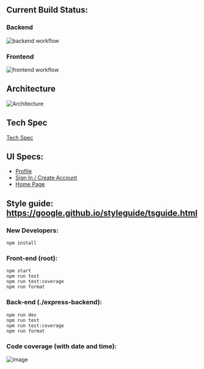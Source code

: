 ## Current Build Status:

### Backend<br/>
![backend workflow](https://github.com/Luke7787/ImmaculateInventors/actions/workflows/main_immaculate-backend.yml/badge.svg)

### Frontend<br/>
![frontend workflow](https://github.com/Luke7787/ImmaculateInventors/actions/workflows/azure-static-web-apps-mango-island-08612f41e.yml/badge.svg)

## Architecture
![Architecture](https://github.com/Luke7787/ImmaculateInventors/assets/48562217/91848387-da9c-400f-b508-7e73313d4175)

## Tech Spec
[Tech Spec](https://docs.google.com/document/d/1fUS2zrTxD0w0niQnnfbotn-kzLkxvs0bqQsI_z_p2YA/edit?usp=sharing)

## UI Specs:
- [Profile](https://www.figma.com/file/mT2JmMxlXnZyGe46WS3Fcr/Profile-Page?type=design&node-id=0%3A1&mode=design&t=dqftU3QwoQ0M4JGl-1)
- [Sign In / Create Account](https://www.figma.com/file/AE3t3fUj0nMRRtUQX3BBbT/UI-Design---Sign-In-Modal?type=design&mode=design&t=dqftU3QwoQ0M4JGl-1)
- [Home Page](https://www.figma.com/file/XP0UJUNIP8dEv6lqgWMQEg/UI-Design?type=design&mode=design&t=dqftU3QwoQ0M4JGl-1)

## Style guide: https://google.github.io/styleguide/tsguide.html

### New Developers:

`npm install`

### Front-end (root):

`npm start`<br/>
`npm run test`<br/>
`npm run test:coverage`<br/>
`npm run format`

### Back-end (./express-backend):

`npm run dev`<br/>
`npm run test`<br/>
`npm run test:coverage`<br/>
`npm run format`

### Code coverage (with date and time):
![image](https://github.com/Luke7787/ImmaculateInventors/assets/48562217/d837d239-5380-491c-91fb-447fdef2bea3)
